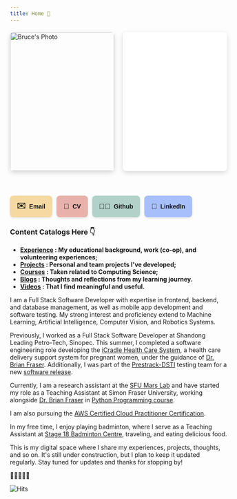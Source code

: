 ```yaml
---
title: Home 🏬
---
```




<!-- [Email](mailto:wha61@sfu.ca)  |  [Github](https://github.com/wha61) | [Linkedin](https://www.linkedin.com/in/wenxiang-he/) -->

<!-- <div style="position: relative; width: 100%; padding-bottom: 200px; color: var(--text-color); background: var(--bg-color);">
  <iframe 
    src="typing-effect.html" 
    style="position: absolute; width: 100%; height: 100%; border: none; background: transparent;"
    allowtransparency="true"
  ></iframe>
</div> -->

<style>
  .fixed-50-layout {
    display: flex;
    flex-direction: row;
    gap: 20px;
    margin: 20px 0;
  }

  .fixed-50-column {
    flex: 1 1 50%;
    width: 50%;
  }

  .aspect-container {
    position: relative;
    width: 100%;
    aspect-ratio: 3 / 4;
  }

  .aspect-container iframe,
  .aspect-container img {
    position: absolute;
    width: 100%;
    height: 100%;
    object-fit: cover;
    border-radius: 8px;
    box-shadow: 0 4px 12px rgba(0, 0, 0, 0.15);
    border: none;
  }

  /* 📱 仍可设置在极端小屏时自动堆叠（可选） */
  @media (max-width: 600px) {
    .fixed-50-layout {
      flex-direction: column;
    }

    .fixed-50-column {
      width: 100%;
    }
  }
</style>

<div class="fixed-50-layout">
  <!-- 右侧照片 -->
  <div class="fixed-50-column">
    <div class="aspect-container">
      <img 
        src="me.png" 
        alt="Bruce's Photo">
    </div>
  </div>
  <!-- 左侧打字动画 -->
  <div class="fixed-50-column">
    <div class="aspect-container">
      <iframe 
        src="typing-effect.html" 
        allowtransparency="true"
        style="background: transparent;"></iframe>
    </div>
  </div>


</div>

<br>

<style>
  .link-grid {
    display: flex;
    flex-wrap: wrap;
    gap: 10px;
    margin: 20px 0;
  }

  .link-button {
    display: flex;
    align-items: center;
    gap: 8px;
    padding: 10px 16px;
    border-radius: 8px;
    font-weight: bold;
    font-family: sans-serif;
    text-decoration: none;
    color: #111;
    box-shadow: 0 2px 5px rgba(0, 0, 0, 0.1);
    transition: transform 0.1s ease;
  }

  .link-button:hover {
    transform: translateY(-2px);
  }

  .email { background-color: #f5d9a0; }
  .cv { background-color: #e8b2ab; }
  .github { background-color: #b1d1c9; }
  .twitter { background-color: #a3d8f4; }
  .scholar { background-color: #ceb4f4; }
  .linkedin { background-color: #a7bffb; }

  .link-icon {
    font-size: 1.1rem;
  }
</style>

<div class="link-grid">
  <a href="mailto:your-email@example.com" class="link-button email">
    <span class="link-icon">✉️</span> Email
  </a>
  <a href="https://linkedin.com/in/your-profile" class="link-button cv" target="_blank">
    <span class="link-icon">📄</span> CV 
  </a>
  <a href="https://github.com/wha61" class="link-button github" target="_blank">
    <span class="link-icon">🐱‍💻</span> Github
  </a>
  <!-- <a href="https://twitter.com/your-handle" class="link-button twitter" target="_blank">
    <span class="link-icon">🐦</span> Twitter (X)
  </a>
  <a href="https://scholar.google.com/citations?user=yourID" class="link-button scholar" target="_blank">
    <span class="link-icon">🎓</span> Scholar
  </a> -->
  <a href="https://www.linkedin.com/in/wenxiang-he/" class="link-button linkedin" target="_blank">
    <span class="link-icon">💼</span> LinkedIn
  </a>
</div>




<!-- ## Hello! I’m Bruce. 5th year [Computing Science](https://www.sfu.ca/computing/current-students/undergraduate-students/programs/computing-science-major.html) Undergraduate @ Simon Fraser University.  -->

### Content Catalogs Here 👇

-  **[Experience](about/experience.md) : My educational background, work (co-op), and volunteering experiences;**
-  **[Projects](about/projects.md) : Personal and team projects I've developed;**
-  **[Courses](courses/) : Taken related to Computing Science;**
-  **[Blogs](blogs/) : Thoughts and reflections from my learning journey.**
-  **[Videos](Videos/) : That I find meaningful and useful.**

I am a Full Stack Software Developer with expertise in frontend, backend, and database management, as well as mobile app development and software testing. My strong interest and proficiency extend to Machine Learning, Artificial Intelligence, Computer Vision, and Robotics Systems.

Previously, I worked as a Full Stack Software Developer at Shandong Leading Petro-Tech, Sinopec. This summer, I completed a software engineering role developing the [iCradle Health Care System](https://github.com/drbfraser/CRADLE-Platform), a health care delivery support system for pregnant women, under the guidance of [Dr. Brian Fraser](https://www.sfu.ca/computing/people/faculty/brianfraser.html). Additionally, I was part of the [Prestrack-DSTI](https://www.dsti.gov.sl/prestrack/) testing team for a new [software release](https://www.dsti.gov.sl/prestrack/).

Currently, I am a research assistant at the [SFU Mars Lab](https://robotics.sfu.ca/mars.html) and have started my role as a Teaching Assistant at Simon Fraser University, working alongside [Dr. Brian Fraser](https://www.sfu.ca/computing/people/faculty/brianfraser.html) in [Python Programming course](https://opencoursehub.cs.sfu.ca/bfraser/grav-cms/cmpt120/home).

I am also pursuing the [AWS Certified Cloud Practitioner Certification](https://aws.amazon.com/certification/certified-cloud-practitioner/).

In my free time, I enjoy playing badminton, where I serve as a Teaching Assistant at [Stage 18 Badminton Centre](https://www.stage18badminton.com/), traveling, and eating delicious food.


This is my digital space where I share my experiences, projects, thoughts, and so on. It's still under construction, but I plan to keep it updated regularly. Stay tuned for updates and thanks for stopping by!

💪😃🧠🎾🍲

<div id="clustrmaps-container">
    <script type="text/javascript" id="clustrmaps" src="//clustrmaps.com/globe.js?d=_RARPnJtxhnMzNqgUJkwyY4L1L6xzx8JiPcO6AsEnY0"></script>
</div>


![Hits](https://hits.seeyoufarm.com/api/count/incr/badge.svg?url=https%3A%2F%2Fwha61.github.io%2FPortfolio%2F&count_bg=%23848D7D&title_bg=%2343D7D7&icon=&icon_color=%23000000&title=Total+view&edge_flat=false)






